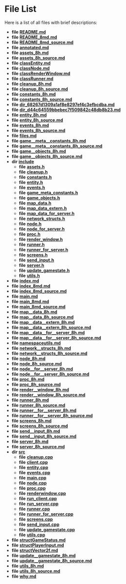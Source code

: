 
# File List

Here is a list of all files with brief descriptions:


* **file** [**README.md**](README_8md.md) 
* **file** [**README\_8md.md**](README__8md_8md.md) 
* **file** [**README\_8md\_source.md**](README__8md__source_8md.md) 
* **file** [**annotated.md**](annotated_8md.md) 
* **file** [**assets\_8h.md**](assets__8h_8md.md) 
* **file** [**assets\_8h\_source.md**](assets__8h__source_8md.md) 
* **file** [**classEntity.md**](classEntity_8md.md) 
* **file** [**classNode.md**](classNode_8md.md) 
* **file** [**classRenderWindow.md**](classRenderWindow_8md.md) 
* **file** [**classRunner.md**](classRunner_8md.md) 
* **file** [**cleanup\_8h.md**](cleanup__8h_8md.md) 
* **file** [**cleanup\_8h\_source.md**](cleanup__8h__source_8md.md) 
* **file** [**constants\_8h.md**](constants__8h_8md.md) 
* **file** [**constants\_8h\_source.md**](constants__8h__source_8md.md) 
* **file** [**dir\_68267d1309a1af8e8297ef4c3efbcdba.md**](dir__68267d1309a1af8e8297ef4c3efbcdba_8md.md) 
* **file** [**dir\_d44c64559bbebec7f509842c48db8b23.md**](dir__d44c64559bbebec7f509842c48db8b23_8md.md) 
* **file** [**entity\_8h.md**](entity__8h_8md.md) 
* **file** [**entity\_8h\_source.md**](entity__8h__source_8md.md) 
* **file** [**events\_8h.md**](events__8h_8md.md) 
* **file** [**events\_8h\_source.md**](events__8h__source_8md.md) 
* **file** [**files.md**](files_8md.md) 
* **file** [**game\_\_meta\_\_constants\_8h.md**](game____meta____constants__8h_8md.md) 
* **file** [**game\_\_meta\_\_constants\_8h\_source.md**](game____meta____constants__8h__source_8md.md) 
* **file** [**game\_\_objects\_8h.md**](game____objects__8h_8md.md) 
* **file** [**game\_\_objects\_8h\_source.md**](game____objects__8h__source_8md.md) 
* **dir** [**include**](dir_d44c64559bbebec7f509842c48db8b23.md)   
  * **file** [**assets.h**](assets_8h.md)   
  * **file** [**cleanup.h**](cleanup_8h.md)   
  * **file** [**constants.h**](constants_8h.md)   
  * **file** [**entity.h**](entity_8h.md)   
  * **file** [**events.h**](events_8h.md)   
  * **file** [**game\_meta\_constants.h**](game__meta__constants_8h.md)   
  * **file** [**game\_objects.h**](game__objects_8h.md)   
  * **file** [**map\_data.h**](map__data_8h.md)   
  * **file** [**map\_data\_extern.h**](map__data__extern_8h.md)   
  * **file** [**map\_data\_for\_server.h**](map__data__for__server_8h.md)   
  * **file** [**network\_structs.h**](network__structs_8h.md)   
  * **file** [**node.h**](node_8h.md)   
  * **file** [**node\_for\_server.h**](node__for__server_8h.md)   
  * **file** [**proc.h**](proc_8h.md)   
  * **file** [**render\_window.h**](render__window_8h.md)   
  * **file** [**runner.h**](runner_8h.md)   
  * **file** [**runner\_for\_server.h**](runner__for__server_8h.md)   
  * **file** [**screens.h**](screens_8h.md)   
  * **file** [**send\_input.h**](send__input_8h.md)   
  * **file** [**server.h**](server_8h.md) 
  * **file** [**update\_gamestate.h**](update__gamestate_8h.md)   
  * **file** [**utils.h**](utils_8h.md)   
* **file** [**index.md**](index_8md.md) 
* **file** [**index\_8md.md**](index__8md_8md.md) 
* **file** [**index\_8md\_source.md**](index__8md__source_8md.md) 
* **file** [**main.md**](main_8md.md) 
* **file** [**main\_8md.md**](main__8md_8md.md) 
* **file** [**main\_8md\_source.md**](main__8md__source_8md.md) 
* **file** [**map\_\_data\_8h.md**](map____data__8h_8md.md) 
* **file** [**map\_\_data\_8h\_source.md**](map____data__8h__source_8md.md) 
* **file** [**map\_\_data\_\_extern\_8h.md**](map____data____extern__8h_8md.md) 
* **file** [**map\_\_data\_\_extern\_8h\_source.md**](map____data____extern__8h__source_8md.md) 
* **file** [**map\_\_data\_\_for\_\_server\_8h.md**](map____data____for____server__8h_8md.md) 
* **file** [**map\_\_data\_\_for\_\_server\_8h\_source.md**](map____data____for____server__8h__source_8md.md) 
* **file** [**namespaceutils.md**](namespaceutils_8md.md) 
* **file** [**network\_\_structs\_8h.md**](network____structs__8h_8md.md) 
* **file** [**network\_\_structs\_8h\_source.md**](network____structs__8h__source_8md.md) 
* **file** [**node\_8h.md**](node__8h_8md.md) 
* **file** [**node\_8h\_source.md**](node__8h__source_8md.md) 
* **file** [**node\_\_for\_\_server\_8h.md**](node____for____server__8h_8md.md) 
* **file** [**node\_\_for\_\_server\_8h\_source.md**](node____for____server__8h__source_8md.md) 
* **file** [**proc\_8h.md**](proc__8h_8md.md) 
* **file** [**proc\_8h\_source.md**](proc__8h__source_8md.md) 
* **file** [**render\_\_window\_8h.md**](render____window__8h_8md.md) 
* **file** [**render\_\_window\_8h\_source.md**](render____window__8h__source_8md.md) 
* **file** [**runner\_8h.md**](runner__8h_8md.md) 
* **file** [**runner\_8h\_source.md**](runner__8h__source_8md.md) 
* **file** [**runner\_\_for\_\_server\_8h.md**](runner____for____server__8h_8md.md) 
* **file** [**runner\_\_for\_\_server\_8h\_source.md**](runner____for____server__8h__source_8md.md) 
* **file** [**screens\_8h.md**](screens__8h_8md.md) 
* **file** [**screens\_8h\_source.md**](screens__8h__source_8md.md) 
* **file** [**send\_\_input\_8h.md**](send____input__8h_8md.md) 
* **file** [**send\_\_input\_8h\_source.md**](send____input__8h__source_8md.md) 
* **file** [**server\_8h.md**](server__8h_8md.md) 
* **file** [**server\_8h\_source.md**](server__8h__source_8md.md) 
* **dir** [**src**](dir_68267d1309a1af8e8297ef4c3efbcdba.md)   
  * **file** [**cleanup.cpp**](cleanup_8cpp.md)   
  * **file** [**client.cpp**](client_8cpp.md)   
  * **file** [**entity.cpp**](entity_8cpp.md) 
  * **file** [**events.cpp**](events_8cpp.md)   
  * **file** [**main.cpp**](main_8cpp.md)   
  * **file** [**node.cpp**](node_8cpp.md) 
  * **file** [**proc.cpp**](proc_8cpp.md) 
  * **file** [**renderwindow.cpp**](renderwindow_8cpp.md) 
  * **file** [**run\_client.cpp**](run__client_8cpp.md)   
  * **file** [**run\_server.cpp**](run__server_8cpp.md)   
  * **file** [**runner.cpp**](runner_8cpp.md) 
  * **file** [**runner\_for\_server.cpp**](runner__for__server_8cpp.md) 
  * **file** [**screens.cpp**](screens_8cpp.md)   
  * **file** [**send\_input.cpp**](send__input_8cpp.md)   
  * **file** [**update\_gamestate.cpp**](update__gamestate_8cpp.md)   
  * **file** [**utils.cpp**](utils_8cpp.md)   
* **file** [**structGameStatus.md**](structGameStatus_8md.md) 
* **file** [**structPlayerInput.md**](structPlayerInput_8md.md) 
* **file** [**structVector2f.md**](structVector2f_8md.md) 
* **file** [**update\_\_gamestate\_8h.md**](update____gamestate__8h_8md.md) 
* **file** [**update\_\_gamestate\_8h\_source.md**](update____gamestate__8h__source_8md.md) 
* **file** [**utils\_8h.md**](utils__8h_8md.md) 
* **file** [**utils\_8h\_source.md**](utils__8h__source_8md.md) 
* **file** [**why.md**](why_8md.md) 